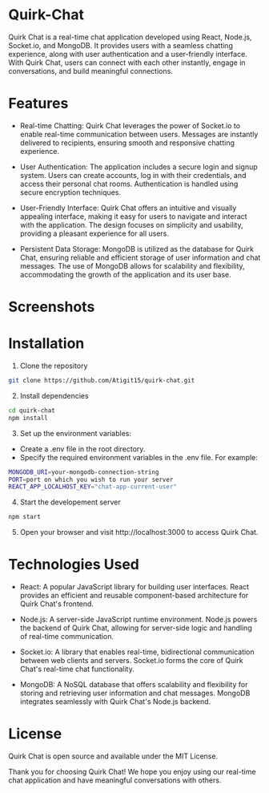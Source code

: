 # Quirk-Chat
Quirk Chat is a real-time chat application developed using React, Node.js, Socket.io, and MongoDB. It provides users with a seamless chatting experience, along with user authentication and a user-friendly interface. With Quirk Chat, users can connect with each other instantly, engage in conversations, and build meaningful connections.
# Features
- Real-time Chatting: Quirk Chat leverages the power of Socket.io to enable real-time communication between users. Messages are instantly delivered to recipients, ensuring smooth and responsive chatting experience.

- User Authentication: The application includes a secure login and signup system. Users can create accounts, log in with their credentials, and access their personal chat rooms. Authentication is handled using secure encryption techniques.

- User-Friendly Interface: Quirk Chat offers an intuitive and visually appealing interface, making it easy for users to navigate and interact with the application. The design focuses on simplicity and usability, providing a pleasant experience for all users.

- Persistent Data Storage: MongoDB is utilized as the database for Quirk Chat, ensuring reliable and efficient storage of user information and chat messages. The use of MongoDB allows for scalability and flexibility, accommodating the growth of the application and its user base.
# Screenshots

# Installation
1. Clone the repository
```bash
git clone https://github.com/Atigit15/quirk-chat.git
```
2. Install dependencies
```bash
cd quirk-chat
npm install
```
3. Set up the environment variables:
  - Create a .env file in the root directory.
  - Specify the required environment variables in the .env file. For example:
  ```bash
MONGODB_URI=your-mongodb-connection-string
PORT=port on which you wish to run your server
REACT_APP_LOCALHOST_KEY="chat-app-current-user"
```
4. Start the developement server
```bash
npm start
```
5. Open your browser and visit http://localhost:3000 to access Quirk Chat.

# Technologies Used
- React: A popular JavaScript library for building user interfaces. React provides an efficient and reusable component-based architecture for Quirk Chat's frontend.

- Node.js: A server-side JavaScript runtime environment. Node.js powers the backend of Quirk Chat, allowing for server-side logic and handling of real-time communication.

- Socket.io: A library that enables real-time, bidirectional communication between web clients and servers. Socket.io forms the core of Quirk Chat's real-time chat functionality.

- MongoDB: A NoSQL database that offers scalability and flexibility for storing and retrieving user information and chat messages. MongoDB integrates seamlessly with Quirk Chat's Node.js backend.

# License
Quirk Chat is open source and available under the MIT License.

Thank you for choosing Quirk Chat! We hope you enjoy using our real-time chat application and have meaningful conversations with others.

